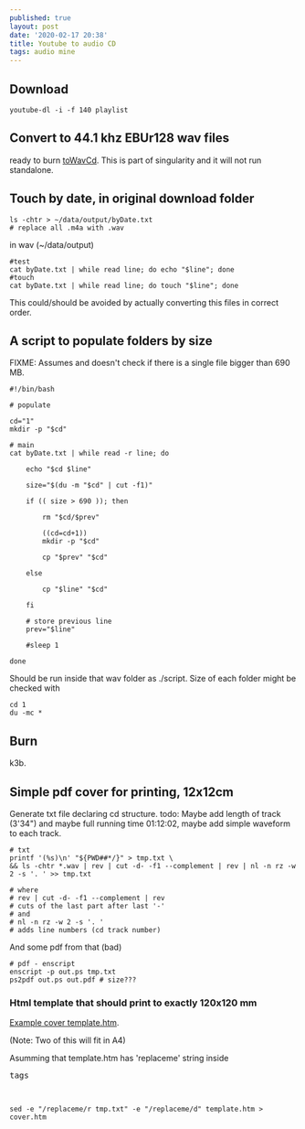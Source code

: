 ```yaml
---
published: true
layout: post
date: '2020-02-17 20:38'
title: Youtube to audio CD
tags: audio mine 
---
```

## Download

    youtube-dl -i -f 140 playlist
    
## Convert to 44.1 khz EBUr128 wav files 

ready to burn [toWavCd](https://raw.githubusercontent.com/brontosaurusrex/singularity/master/bin/toWavCD). This is part of singularity and it will not run standalone.

## Touch by date, in original download folder

    ls -chtr > ~/data/output/byDate.txt
    # replace all .m4a with .wav

in wav (~/data/output)
    
    #test
    cat byDate.txt | while read line; do echo "$line"; done
    #touch
    cat byDate.txt | while read line; do touch "$line"; done
    
This could/should be avoided by actually converting this files in correct order.

## A script to populate folders by size

FIXME: Assumes and doesn't check if there is a single file bigger than 690 MB.

    #!/bin/bash

    # populate

    cd="1"
    mkdir -p "$cd"

    # main
    cat byDate.txt | while read -r line; do 

        echo "$cd $line"
        
        size="$(du -m "$cd" | cut -f1)"
        
        if (( size > 690 )); then
        
            rm "$cd/$prev"
        
            ((cd=cd+1))
            mkdir -p "$cd"
            
            cp "$prev" "$cd"
            
        else
            
            cp "$line" "$cd"
            
        fi
        
        # store previous line
        prev="$line"
        
        #sleep 1
        
    done
    
Should be run inside that wav folder as ./script. Size of each folder might be checked with

    cd 1
    du -mc *

## Burn

k3b.

## Simple pdf cover for printing, 12x12cm

Generate txt file declaring cd structure. todo: Maybe add length of track (3'34") and maybe full running time 01:12:02, maybe add simple waveform to each track.

    # txt
    printf '(%s)\n' "${PWD##*/}" > tmp.txt \
    && ls -chtr *.wav | rev | cut -d- -f1 --complement | rev | nl -n rz -w 2 -s '. ' >> tmp.txt
    
    # where 
    # rev | cut -d- -f1 --complement | rev 
    # cuts of the last part after last '-'
    # and 
    # nl -n rz -w 2 -s '. '
    # adds line numbers (cd track number)
    
And some pdf from that (bad)
    
    # pdf - enscript
    enscript -p out.ps tmp.txt
    ps2pdf out.ps out.pdf # size???
    
### Html template that should print to exactly 120x120 mm

[Example cover template.htm](/cover.htm). 

(Note: Two of this will fit in A4)

Asumming that template.htm has 'replaceme' string inside <pre> tags

    sed -e "/replaceme/r tmp.txt" -e "/replaceme/d" template.htm > cover.htm
